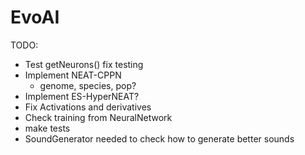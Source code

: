 # EvoAI #

TODO:

* Test getNeurons() fix testing
* Implement NEAT-CPPN
    * genome, species, pop?
* Implement ES-HyperNEAT?
* Fix Activations and derivatives
* Check training from NeuralNetwork
* make tests
* SoundGenerator needed to check how to generate better sounds